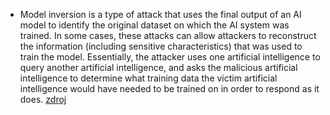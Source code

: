 - Model inversion is a type of attack that uses the final output of an AI model to identify the original dataset on which the AI system was trained. In some cases, these attacks can allow attackers to reconstruct the information (including sensitive characteristics) that was used to 
  train the model. Essentially, the attacker uses one artificial intelligence to query another artificial intelligence, and asks the malicious artificial intelligence to determine what training data the 
  victim artificial intelligence would have needed to be trained on in order to respond as it does. [zdroj](https://www.hoganlovells.com/en/publications/model-inversion-and-membership-inference-understanding-new-ai-security-risks-and-mitigating-vulnerabilities)